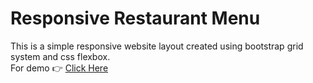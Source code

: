 # Responsive Restaurant Menu

This is a simple responsive website layout created using bootstrap grid system and css flexbox.
<br/>
For demo 👉 <a href="https://vishnu921.github.io/restaurant-menu-website/"> Click Here </a>


